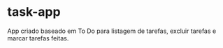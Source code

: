# task-app
App criado baseado em To Do para listagem de tarefas, excluir tarefas e marcar tarefas feitas. 
